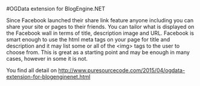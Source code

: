#OGData extension for BlogEngine.NET 

Since Facebook launched their share link feature anyone including you can share your site or pages to their friends. You can tailor what is displayed on the Facebook wall in terms of title, description image and URL. 
Facebook is smart enough to use the html meta tags on your page for title and description and it may list some or all of the &lt;img&gt; tags to the user to choose from. This is great as a starting point and may be enough in many cases, however in some it is not. 

You find all detail on http://www.puresourcecode.com/2015/04/ogdata-extension-for-blogenginenet.html
